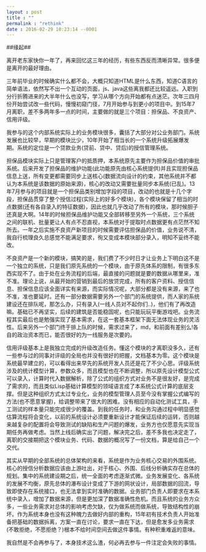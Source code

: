 ```yaml
---
layout : post
title : ""
permalink : "rethink"
date : 2016-02-29 10:23:14 --0001
---
```

    
##缘起##

离开老东家快你一年了，再来回忆这三年的经历，有些东西反而清晰异常。很多便是离开的最好理由。

三年前毕业的时候确实什么都不会，大概只知道HTML是什么东西，知道C语言的简单语法，依然写不出一个互动的页面，js、java这些离我都还比较遥远。入职到分行折腾进来的大半年什么也没写，学习从哪个方向开始都有点迷茫。次年三四月份开始尝试改一些代码，慢慢初窥门径，7月开始参与到更小的项目中。到15年7月离职，差不多两年多一点的时间，主要做的就是三个项目：担保品、不良资产、信用评级。

我参与的这个内部系统实际上的业务模块很多，囊括了大部分对公业务部门。系统发展也比较早，早期的模块比少，10年开始了相当长的一个系统升级拓展爆发期。系统的定位是一个贷款业务(贷前、贷中、贷后)的授信管理系统。

担保品模块实际上只是管理客户的抵质押，本系统原先主要作为担保品价值的审批系统。后来开发了担保品的维护功能(此功能原先由核心系统提供)并且实现担保品信息上送，所有变更都需要同步上送核心(数据流向设计的约束，其他系统并不都认为本系统是该数据的原始来源)，核心的改动又需要批量同步本系统(已乱)。13年7月参与的项目就是一个担保品类别增加字段的项目，改动的也就是十几个字段，担保品贯穿了整个授信过程(实际上的好多个模块)，各个模块保留了相当的时点数据(还有各自录入的特征数据)，因此也就几乎改动了所有的模块，那时候胆子还真是大啊。14年的时候担保品维护功能又全部转移至另外一个系统，三个系统之间的联机、批量更让人有点不忍直视，本系统对于提取时点数据更有点茫然不知所去。一年之后实施不良资产新项目的时候需要评估担保品的价值，业务说不清，我自行梳理良久总感觉不能满足要求，徇又变成本模块部分录入，明知不妥终不能改。

不良资产是一个新的模块，搞笑的是，我们费了不少时日才让业务上下明白这不是一个独立的系统，只是我们原先系统的一个模块，由于原先体系的限制，有很多东西实现不了。由于处在业务流程的后端，最直接的问题就是要的数据从哪里来，准不准。理论上说，从最开始的营销到最后的放贷完成，所有的客户资料、授信信息、担保信息应该全面详实有来源，而实际情况呢，大部分都是没有来源，来了也不准，准也要延时。还有一部分数据需要另外一个部门的系统提供，而人家的系统建设还在排队呢，那怎么办，只有录入(一线人员对不起你们..)，他们有了再改造嘛。基础已不再坚实，后续的建筑是否能稳固呢，也只能玩玩平衡游戏吧。业务流程其实最后也是勉强实现了基本需求，在这一套基本框架下面无法体现业务的灵活性。后来另外一个部门终于排上队的时候，需求过来了，md，和前面有差别么!各自的政治资本而已，能否很好的为一线服务是次要的。

信用评级基本上是我独立完成的升级改造任务。懂这个模块的才离职没多久，还有一些参与过的同事对评级的全局也并没有很好的把握，文档基本为零。这个模块是系统最早建立的，可以看得出来早先的系统开发人员还是花了不少心思。评级系统涉及的统计模型计算，参数众多，而且模型也在不断调整，所以原先设计模型公式可以录入，计算时代入数据解析，除了公式的组织方式对业务不是很友好，是完成了需求的，而且类似Lisp基础计算模型的领域语言成了本系统公式计算的底层支撑。但是这种组织方式太过专业化，业务的模型管理人员至今没有掌握公式编写的方法(也不愿意掌握)，给调整带来了很大的困难。没有相应的自动化测试工具，手工测试的样本量只能完成很少的覆盖。到我的任务时，和业务沟通过程中明显感觉估算流程将会变化，以前的系统设计必须要重新设计才能保证后续的运转，否则越来越复杂的配置将会导致测试的缺陷和生产问题的爆发，业务方也仅愿意先实现当期任务再做考虑。当然上线后确实出了问题，解决完之后，差不多我也决定走了，离职的交接期把这个模块业务、代码、数据的概况写了一份文档，算是给自己一个交代。

其实从早期的全部系统的总体架构的来看，系统是作为业务核心交易的外围系统。核心的授信分析数据应该由上游吐出，对于核心、外围、后线分析确实存在总体的规划。集中的系统建设期之后，统一全面的考虑逐渐式微。业务发展变化、各系统的发展不均衡，原先总体的瀑布设计变成了下游的网状设计，局部数据的回流，导致即使存在系统接口，也无法拿到实时准确的数据。业务部门负责人即要求在本系统中录入，增加了数据来源，但是更加深了数据准确性危机。而且系统的业务方众多，一些业务需求对总体的影响考虑欠缺，仅为做系统而做系统，导致结构性的崩坏。作为系统本身也没有这种魄力去做好内部的重构，15年初有技术负责人开始准备把基础的数据拆离，方案一直在讨论，要求一直在下达，但是愈发多业务需求(不敢拒绝，不愿拒绝？)根本不给时间空间去做这件事情。有种积重难返的意味。

我自然是不会再参与了，本身技术这么渣，何必再去参与一件注定会失败的事情。


